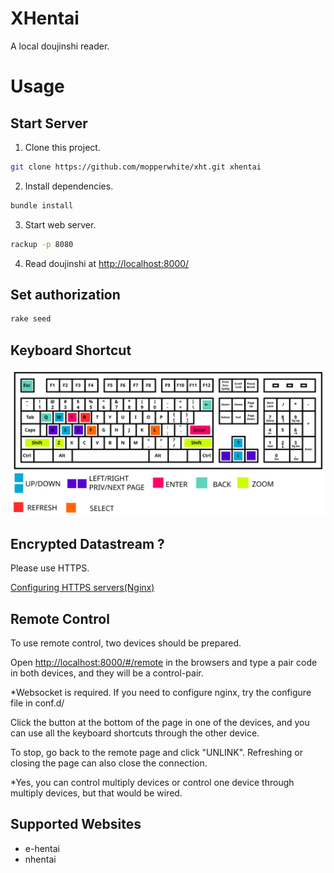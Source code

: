 
# XHentai

A local doujinshi reader.

# Usage

## Start Server

1. Clone this project.

```bash
git clone https://github.com/mopperwhite/xht.git xhentai
```

2. Install dependencies.

```bash
bundle install
```

<!--

*Of course, you need to install Ruby and a [bundler gem](https://github.com/bundler/bundler). 

**Try to fix the errors appearing. You may need to install a _libsqlite3-dev_ or something like that.

-->


3. Start web server.

```bash
rackup -p 8080
```

4. Read doujinshi at [http://localhost:8000/](http://127.0.0.1:8080/)


## Set authorization

```bash
rake seed
```

## Keyboard Shortcut

![](docs/images/keyboard.svg)

## Encrypted Datastream ?

Please use HTTPS.

[Configuring HTTPS servers(Nginx)](http://nginx.org/en/docs/http/configuring_https_servers.html)

## Remote Control

To use remote control, two devices should be prepared.

Open [http://localhost:8000/#/remote](http://127.0.0.1:8000/#/remote) in the browsers and type a pair code in both devices, and they will be a control-pair.

*Websocket is required. If you need to configure nginx, try the configure file in conf.d/

Click the button at the bottom of the page in one of the devices, and you can use all the keyboard shortcuts through the other device.

To stop, go back to the remote page and click "UNLINK". Refreshing or closing the page can also close the connection.

*Yes, you can control multiply devices or control one device through multiply devices, but that would be wired.

## Supported Websites

* e-hentai
* nhentai


